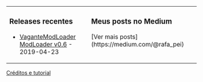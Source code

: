 <table><tr><td valign="top" width="33%">
  
### Releases recentes
<!-- recent_releases starts -->
* [VaganteModLoader ModLoader v0.6](https://github.com/raff-run/VaganteModLoader/releases/tag/230419.2) - 2019-04-23
<!-- recent_releases ends -->
</td><td valign="top" width="34%">

### Meus posts no Medium
<!-- blog starts -->
<A ser preenchido>
<!-- blog ends -->
[Ver mais posts](https://medium.com/@rafa_pei)
</td></tr></table>

<a href="https://simonwillison.net/2020/Jul/10/self-updating-profile-readme/">Créditos e tutorial</a>
